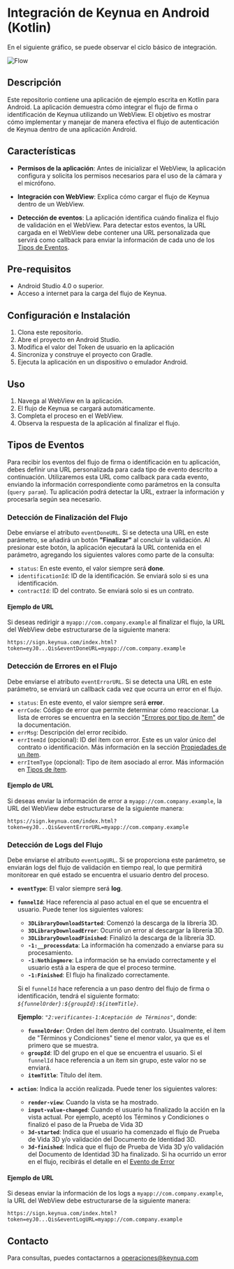 # Integración de Keynua en Android (Kotlin)

En el siguiente gráfico, se puede observar el ciclo básico de integración.

![Flow](https://kpublic.s3.us-east-1.amazonaws.com/images/keynua/MobileIntegration1.1.jpg)

## Descripción

Este repositorio contiene una aplicación de ejemplo escrita en Kotlin para Android. La aplicación demuestra cómo integrar el flujo de firma o identificación de Keynua utilizando un WebView. El objetivo es mostrar cómo implementar y manejar de manera efectiva el flujo de autenticación de Keynua dentro de una aplicación Android.

## Características

- **Permisos de la aplicación**: Antes de inicializar el WebView, la aplicación configura y solicita los permisos necesarios para el uso de la cámara y el micrófono.

- **Integración con WebView**: Explica cómo cargar el flujo de Keynua dentro de un WebView.

- **Detección de eventos**: La aplicación identifica cuándo finaliza el flujo de validación en el WebView. Para detectar estos eventos, la URL cargada en el WebView debe contener una URL personalizada que servirá como callback para enviar la información de cada uno de los [Tipos de Eventos](#tipos-de-eventos).

## Pre-requisitos

- Android Studio 4.0 o superior.
- Acceso a internet para la carga del flujo de Keynua.

## Configuración e Instalación

1. Clona este repositorio.
2. Abre el proyecto en Android Studio.
3. Modifica el valor del Token de usuario en la aplicación
4. Sincroniza y construye el proyecto con Gradle.
5. Ejecuta la aplicación en un dispositivo o emulador Android.

## Uso

1. Navega al WebView en la aplicación.
2. El flujo de Keynua se cargará automáticamente.
3. Completa el proceso en el WebView.
4. Observa la respuesta de la aplicación al finalizar el flujo.

## Tipos de Eventos

Para recibir los eventos del flujo de firma o identificación en tu aplicación, debes definir una URL personalizada para cada tipo de evento descrito a continuación. Utilizaremos esta URL como callback para cada evento, enviando la información correspondiente como parámetros en la consulta (`query param`). Tu aplicación podrá detectar la URL, extraer la información y procesarla según sea necesario.

### **Detección de Finalización del Flujo**

Debe enviarse el atributo `eventDoneURL`. Si se detecta una URL en este parámetro, se añadirá un botón **"Finalizar"** al concluir la validación. Al presionar este botón, la aplicación ejecutará la URL contenida en el parámetro, agregando los siguientes valores como parte de la consulta:

- `status`: En este evento, el valor siempre será **done**.
- `identificationId`: ID de la identificación. Se enviará solo si es una identificación.
- `contractId`: ID del contrato. Se enviará solo si es un contrato.

#### **Ejemplo de URL**

Si deseas redirigir a `myapp://com.company.example` al finalizar el flujo, la URL del WebView debe estructurarse de la siguiente manera:

```
https://sign.keynua.com/index.html?token=eyJ0...Qis&eventDoneURL=myapp://com.company.example
```

### **Detección de Errores en el Flujo**

Debe enviarse el atributo `eventErrorURL`. Si se detecta una URL en este parámetro, se enviará un callback cada vez que ocurra un error en el flujo.

- `status`: En este evento, el valor siempre será **error**.
- `errCode`: Código de error que permite determinar cómo reaccionar. La lista de errores se encuentra en la sección ["Errores por tipo de ítem"](https://keynua.github.io/slate/#errores-por-tipo-de-item) de la documentación.
- `errMsg`: Descripción del error recibido.
- `errItemId` (opcional): ID del ítem con error. Este es un valor único del contrato o identificación. Más información en la sección [Propiedades de un ítem](https://keynua.github.io/slate/#propiedades-de-un-item).
- `errItemType` (opcional): Tipo de ítem asociado al error. Más información en [Tipos de ítem](https://keynua.github.io/slate/#tipos-de-item).

#### **Ejemplo de URL**

Si deseas enviar la información de error a `myapp://com.company.example`, la URL del WebView debe estructurarse de la siguiente manera:

```
https://sign.keynua.com/index.html?token=eyJ0...Qis&eventErrorURL=myapp://com.company.example
```

### **Detección de Logs del Flujo**

Debe enviarse el atributo `eventLogURL`. Si se proporciona este parámetro, se enviarán logs del flujo de validación en tiempo real, lo que permitirá monitorear en qué estado se encuentra el usuario dentro del proceso.

- **`eventType`**: El valor siempre será **log**.
- **`funnelId`**: Hace referencia al paso actual en el que se encuentra el usuario. Puede tener los siguientes valores:

  - **`3DLibraryDownloadStarted`**: Comenzó la descarga de la librería 3D.
  - **`3DLibraryDownloadError`**: Ocurrió un error al descargar la librería 3D.
  - **`3DLibraryDownloadFinished`**: Finalizó la descarga de la librería 3D.
  - **`-1:__processdata`**: La información ha comenzado a enviarse para su procesamiento.
  - **`-1:Nothingmore`**: La información se ha enviado correctamente y el usuario está a la espera de que el proceso termine.
  - **`-1:Finished`**: El flujo ha finalizado correctamente.

  Si el `funnelId` hace referencia a un paso dentro del flujo de firma o identificación, tendrá el siguiente formato:
  _`${funnelOrder}:${groupId}:${itemTitle}`_.

  **Ejemplo**:
  _`"2:verificantes-1:Aceptación de Términos"`_, donde:

  - **`funnelOrder`**: Orden del ítem dentro del contrato. Usualmente, el ítem de "Términos y Condiciones" tiene el menor valor, ya que es el primero que se muestra.
  - **`groupId`**: ID del grupo en el que se encuentra el usuario. Si el `funnelId` hace referencia a un ítem sin grupo, este valor no se enviará.
  - **`itemTitle`**: Título del ítem.

- **`action`**: Indica la acción realizada. Puede tener los siguientes valores:
  - **`render-view`**: Cuando la vista se ha mostrado.
  - **`input-value-changed`**: Cuando el usuario ha finalizado la acción en la vista actual. Por ejemplo, aceptó los Términos y Condiciones o finalizó el paso de la Prueba de Vida 3D
  - **`3d-started`**: Indica que el usuario ha comenzado el flujo de Prueba de Vida 3D y/o validación del Documento de Identidad 3D.
  - **`3d-finished`**: Indica que el flujo de Prueba de Vida 3D y/o validación del Documento de Identidad 3D ha finalizado. Si ha ocurrido un error en el flujo, recibirás el detalle en el [Evento de Error](#detección-de-errores-en-el-flujo)

#### **Ejemplo de URL**

Si deseas enviar la información de los logs a `myapp://com.company.example`, la URL del WebView debe estructurarse de la siguiente manera:

```
https://sign.keynua.com/index.html?token=eyJ0...Qis&eventLogURL=myapp://com.company.example
```

## Contacto

Para consultas, puedes contactarnos a operaciones@keynua.com
